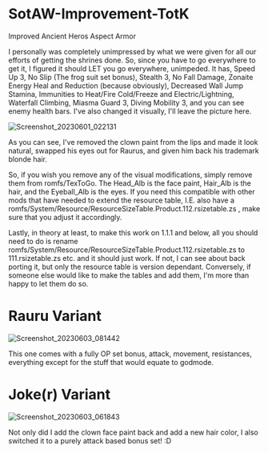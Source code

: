 # SotAW-Improvement-TotK
Improved Ancient Heros Aspect Armor

I personally was completely unimpressed by what we were given for all our efforts of getting the shrines done. So, since you have to go everywhere to get it, I figured it should LET you go everywhere, unimpeded. It has, Speed Up 3, No Slip (The frog suit set bonus), Stealth 3, No Fall Damage, Zonaite Energy Heal and Reduction (because obviously), Decreased Wall Jump Stamina, Immunities to Heat/Fire Cold/Freeze and Electric/Lightning, Waterfall Climbing, Miasma Guard 3, Diving Mobility 3, and you can see enemy health bars. I've also changed it visually, I'll leave the picture here.

![Screenshot_20230601_022131](https://github.com/Melechtna/SotAW-Improvement-TotK/assets/81296467/31ca7749-d34d-42af-9e6e-fc3029988574)

As you can see, I've removed the clown paint from the lips and made it look natural, swapped his eyes out for Raurus, and given him back his trademark blonde hair.

So, if you wish you remove any of the visual modifications, simply remove them from romfs/TexToGo. The Head_Alb is the face paint, Hair_Alb is the hair, and the Eyeball_Alb is the eyes. If you need this compatible with other mods that have needed to extend the resource table, I.E. also have a romfs/System/Resource/ResourceSizeTable.Product.112.rsizetable.zs , make sure that you adjust it accordingly.

Lastly, in theory at least, to make this work on 1.1.1 and below, all you should need to do is rename romfs/System/Resource/ResourceSizeTable.Product.112.rsizetable.zs to 111.rsizetable.zs etc. and it should just work. If not, I can see about back porting it, but only the resource table is version dependant. Conversely, if someone else would like to make the tables and add them, I'm more than happy to let them do so.

# Rauru Variant

![Screenshot_20230603_081442](https://github.com/Melechtna/SotAW-Improvement-TotK/assets/81296467/30a8eef1-212b-4627-9ca7-c7dafc82006d)

This one comes with a fully OP set bonus, attack, movement, resistances, everything except for the stuff that would equate to godmode.

# Joke(r) Variant

![Screenshot_20230603_061843](https://github.com/Melechtna/SotAW-Improvement-TotK/assets/81296467/fd6603f0-859b-499e-a3c1-b2596db93da0)

Not only did I add the clown face paint back and add a new hair color, I also switched it to a purely attack based bonus set! :D

